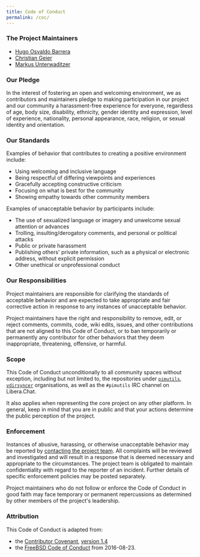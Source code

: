 ```yaml
---
title: Code of Conduct
permalink: /coc/
---
```


### The Project Maintainers

- [Hugo Osvaldo Barrera](https://whynothugo.nl)
- [Christian Geier](https://github.com/geier)
- [Markus Unterwaditzer](https://github.com/untitaker)

### Our Pledge

In the interest of fostering an open and welcoming environment, we as
contributors and maintainers pledge to making participation in our project and
our community a harassment-free experience for everyone, regardless of age, body
size, disability, ethnicity, gender identity and expression, level of experience,
nationality, personal appearance, race, religion, or sexual identity and
orientation.

### Our Standards

Examples of behavior that contributes to creating a positive environment
include:

* Using welcoming and inclusive language
* Being respectful of differing viewpoints and experiences
* Gracefully accepting constructive criticism
* Focusing on what is best for the community
* Showing empathy towards other community members

Examples of unacceptable behavior by participants include:

* The use of sexualized language or imagery and unwelcome sexual attention or
advances
* Trolling, insulting/derogatory comments, and personal or political attacks
* Public or private harassment
* Publishing others' private information, such as a physical or electronic
  address, without explicit permission
* Other unethical or unprofessional conduct

### Our Responsibilities

Project maintainers are responsible for clarifying the standards of acceptable
behavior and are expected to take appropriate and fair corrective action in
response to any instances of unacceptable behavior.

Project maintainers have the right and responsibility to remove, edit, or
reject comments, commits, code, wiki edits, issues, and other contributions
that are not aligned to this Code of Conduct, or to ban temporarily or
permanently any contributor for other behaviors that they deem inappropriate,
threatening, offensive, or harmful.

### Scope

This Code of Conduct unconditionally to all community spaces without exception,
including but not limited to, the repositories under
[``pimutils``](https://github.com/pimutils/),
[``vdirsyncer``](https://github.com/vdirsyncer/) organisations, as well as the
``#pimutils`` IRC channel on Libera.Chat.

It also applies when representing the core project on any other platform. In
general, keep in mind that you are in public and that your actions determine
the public perception of the project.

### Enforcement

Instances of abusive, harassing, or otherwise unacceptable behavior may be
reported by [contacting the project team](/contact/). All complaints will be
reviewed and investigated and will result in a response that is deemed
necessary and appropriate to the circumstances. The project team is obligated
to maintain confidentiality with regard to the reporter of an incident.
Further details of specific enforcement policies may be posted separately.

Project maintainers who do not follow or enforce the Code of Conduct in good
faith may face temporary or permanent repercussions as determined by other
members of the project's leadership.

### Attribution

This Code of Conduct is adapted from:

* the [Contributor Covenant](http://contributor-covenant.org), [version 1.4](http://contributor-covenant.org/version/1/4/)
* the [FreeBSD Code of
  Conduct](https://www.freebsd.org/internal/code-of-conduct.html) from
  2016-08-23.

